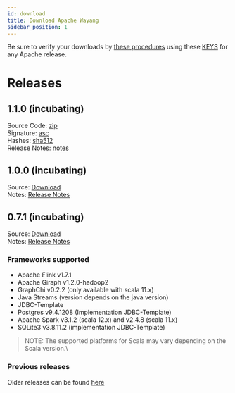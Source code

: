 ```yaml
---
id: download
title: Download Apache Wayang
sidebar_position: 1
---
```


<!--

  Licensed to the Apache Software Foundation (ASF) under one or more
  contributor license agreements.  See the NOTICE file distributed with
  this work for additional information regarding copyright ownership.
  The ASF licenses this file to You under the Apache License, Version 2.0
  (the "License"); you may not use this file except in compliance with
  the License.  You may obtain a copy of the License at

      http://www.apache.org/licenses/LICENSE-2.0

  Unless required by applicable law or agreed to in writing, software
  distributed under the License is distributed on an "AS IS" BASIS,
  WITHOUT WARRANTIES OR CONDITIONS OF ANY KIND, either express or implied.
  See the License for the specific language governing permissions and
  limitations under the License.

-->


Be sure to verify your downloads by [these procedures](https://www.apache.org/info/verification) using these [KEYS](https://downloads.apache.org/incubator/wayang/KEYS) for any Apache release.

# Releases

## 1.1.0 (incubating)  
Source Code: [zip](https://www.apache.org/dyn/closer.lua/incubator/wayang/1.1.0/apache-wayang-incubating-1.1.0-source-release.zip?action=download)\
Signature: [asc](https://www.apache.org/dyn/closer.lua/incubator/wayang/1.1.0/apache-wayang-incubating-1.1.0-source-release.zip.asc?action=download)\
Hashes: [sha512](https://www.apache.org/dyn/closer.lua/incubator/wayang/1.1.0/apache-wayang-incubating-1.1.0-source-release.zip.sha512?action=download)\
Release Notes: [notes](https://downloads.apache.org/incubator/wayang/1.1.0/RELEASE_NOTES)

## 1.0.0 (incubating)  
Source: [Download](https://downloads.apache.org/incubator/wayang/1.0.0/)\
Notes: [Release Notes](https://downloads.apache.org/incubator/wayang/1.0.0/RELEASE_NOTES)

## 0.7.1 (incubating)  
Source: [Download](https://downloads.apache.org/incubator/wayang/0.7.1/)\
Notes: [Release Notes](https://github.com/apache/incubator-wayang/blob/rel/0.7.0/RELEASE_NOTES)
  
  
### Frameworks supported
- Apache Flink v1.7.1
- Apache Giraph v1.2.0-hadoop2
- GraphChi v0.2.2 (only available with scala 11.x)
- Java Streams (version depends on the java version)
- JDBC-Template
- Postgres v9.4.1208 (Implementation JDBC-Template)
- Apache Spark v3.1.2 (scala 12.x) and v2.4.8 (scala 11.x)
- SQLite3 v3.8.11.2 (implementation JDBC-Template)

> NOTE: The supported platforms for Scala may vary depending on the Scala version.\
  
### Previous releases
Older releases can be found [here](https://downloads.apache.org/incubator/wayang/)
  
  
